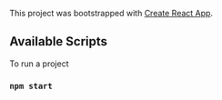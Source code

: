 This project was bootstrapped with [Create React App](https://github.com/facebook/create-react-app).

## Available Scripts

To run a project

### `npm start`
